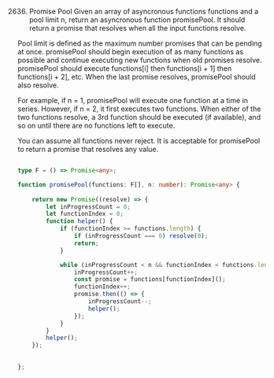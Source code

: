 
<!-- https://leetcode.com/problems/promise-pool/ -->
2636. Promise Pool
Given an array of asyncronous functions functions and a pool limit n, return an asyncronous function promisePool. It should return a promise that resolves when all the input functions resolve.

Pool limit is defined as the maximum number promises that can be pending at once. promisePool should begin execution of as many functions as possible and continue executing new functions when old promises resolve. promisePool should execute functions[i] then functions[i + 1] then functions[i + 2], etc. When the last promise resolves, promisePool should also resolve.

For example, if n = 1, promisePool will execute one function at a time in series. However, if n = 2, it first executes two functions. When either of the two functions resolve, a 3rd function should be executed (if available), and so on until there are no functions left to execute.

You can assume all functions never reject. It is acceptable for promisePool to return a promise that resolves any value.

```ts

type F = () => Promise<any>;

function promisePool(functions: F[], n: number): Promise<any> {
    
    return new Promise((resolve) => {
        let inProgressCount = 0;
        let functionIndex = 0;
        function helper() {
            if (functionIndex >= functions.length) {
                if (inProgressCount === 0) resolve(0);
                return;
            }

            while (inProgressCount < n && functionIndex < functions.length) {
                inProgressCount++;
                const promise = functions[functionIndex]();
                functionIndex++;
                promise.then(() => {
                    inProgressCount--;
                    helper();
                });
            }
        }
        helper();
    });
    

};
```